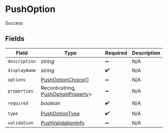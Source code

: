 # PushOption

Success


## Fields

| Field                                                                           | Type                                                                            | Required                                                                        | Description                                                                     |
| ------------------------------------------------------------------------------- | ------------------------------------------------------------------------------- | ------------------------------------------------------------------------------- | ------------------------------------------------------------------------------- |
| `description`                                                                   | *string*                                                                        | :heavy_minus_sign:                                                              | N/A                                                                             |
| `displayName`                                                                   | *string*                                                                        | :heavy_check_mark:                                                              | N/A                                                                             |
| `options`                                                                       | [PushOptionChoice](../../models/shared/pushoptionchoice.md)[]                   | :heavy_minus_sign:                                                              | N/A                                                                             |
| `properties`                                                                    | Record<string, [PushOptionProperty](../../models/shared/pushoptionproperty.md)> | :heavy_minus_sign:                                                              | N/A                                                                             |
| `required`                                                                      | *boolean*                                                                       | :heavy_check_mark:                                                              | N/A                                                                             |
| `type`                                                                          | [PushOptionType](../../models/shared/pushoptiontype.md)                         | :heavy_check_mark:                                                              | N/A                                                                             |
| `validation`                                                                    | [PushValidationInfo](../../models/shared/pushvalidationinfo.md)                 | :heavy_minus_sign:                                                              | N/A                                                                             |